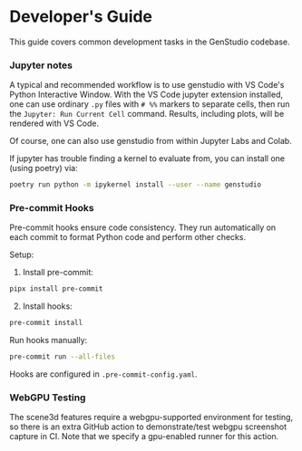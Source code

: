 # Developer's Guide

This guide covers common development tasks in the GenStudio codebase.

### Jupyter notes

A typical and recommended workflow is to use genstudio with VS Code's Python Interactive Window. With the VS Code jupyter extension installed, one can use ordinary `.py` files with `# %%` markers to separate cells, then run the `Jupyter: Run Current Cell` command. Results, including plots, will be rendered with VS Code.

Of course, one can also use genstudio from within Jupyter Labs and Colab.

If jupyter has trouble finding a kernel to evaluate from, you can install one (using poetry) via:

```bash
poetry run python -m ipykernel install --user --name genstudio
```

### Pre-commit Hooks

Pre-commit hooks ensure code consistency. They run automatically on each commit to format Python code and perform other checks.

Setup:

1. Install pre-commit:
```bash
pipx install pre-commit
```

2. Install hooks:
```bash
pre-commit install
```

Run hooks manually:
```bash
pre-commit run --all-files
```

Hooks are configured in `.pre-commit-config.yaml`.


### WebGPU Testing

The scene3d features require a webgpu-supported environment for testing, so there is an extra GitHub action to demonstrate/test webgpu screenshot capture in CI. Note that we specify a gpu-enabled runner for this action.
